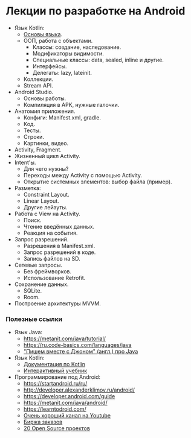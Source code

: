 # Лекции по разработке на Android
* Язык Kotlin:
  * [Основы языка](https://dmitryweiner.github.io/android-lectures/Kotlin-basics.html).
  * ООП, работа с объектами.
    * Классы: создание, наследование.
    * Модификаторы видимости.
    * Специальные классы: data, sealed, inline и другие.
    * Интерфейсы.
    * Делегаты: lazy, lateinit.
  * Коллекции.
  * Stream API.
* Android Studio.
  * Основы работы.
  * Компиляция в APK, нужные галочки.
* Анатомия приложения.
  * Конфиги: Manifest.xml, gradle.
  * Код.
  * Тесты.
  * Строки.
  * Картинки, видео.
* Activity, Fragment. 
* Жизненный цикл Activity.
* Intent'ы.
  * Для чего нужны?
  * Переходы между Activity c помощью Activity.
  * Открытие системных элементов: выбор файла (пример).
* Разметка: 
  * Constraint Layout.
  * Linear Layout.
  * Другие лейауты.
* Работа с View на Activity.
  * Поиск.
  * Чтение введённых данных.
  * Реакция на события.
* Запрос разрешений.
  * Разрешения в Manifest.xml.
  * Запрос разрешений в коде.
  * Запись файлов на SD.
* Сетевые запросы.
  * Без фреймворков.
  * Использование Retrofit.
* Сохранение данных.
  * SQLite.
  * Room.
* Построение архитектуры MVVM.

### Полезные ссылки
* Язык Java:
  * https://metanit.com/java/tutorial/
  * https://ru.code-basics.com/languages/java
  * ["Пишем вместе с Джоном" (англ.) про Java](https://www.youtube.com/c/CodingwithJohn)
* Язык Kotlin:
  * [Документация по Kotlin](https://kotlinlang.org/docs/getting-started.html)
  * [Интерактивный учебник](https://play.kotlinlang.org/koans/Introduction/Hello,%20world!/Task.kt)
* Программирование под Android:
  * https://startandroid.ru/ru/
  * http://developer.alexanderklimov.ru/android/
  * https://developer.android.com/guide
  * https://metanit.com/java/android/
  * https://learntodroid.com/
  * [Очень хороший канал на Youtube](https://www.youtube.com/channel/UCofyDdGnCssPNwABNkxLFKg)
  * [Биржа заказов](https://workspace.ru/tasks/mobile-programming/)
  * [20 Open Source проектов](https://apptractor.ru/info/articles/20-open-source-proektov-dlya-android-kotoryie-mogut-nauchit-vas-novomu.html)
